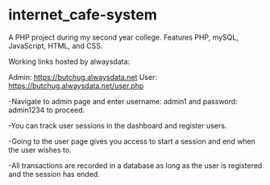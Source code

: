 # internet_cafe-system
A PHP project during my second year college. Features PHP, mySQL, JavaScript, HTML, and CSS.

Working links hosted by alwaysdata:

Admin: https://butchug.alwaysdata.net
User:  https://butchug.alwaysdata.net/user.php

-Navigate to admin page and enter username: admin1 and password: admin1234 to proceed.

-You can track user sessions in the dashboard and register users.

-Going to the user page gives you access to start a session and end when the user wishes to.

-All transactions are recorded in a database as long as the user is registered and the session has ended.
